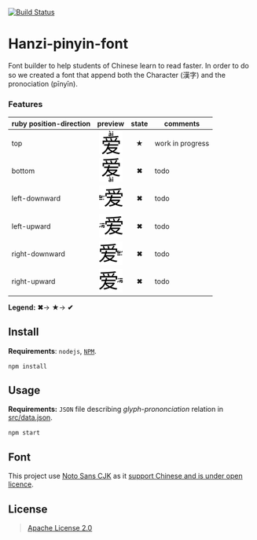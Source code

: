 [![Build Status](https://travis-ci.org/parlr/Hanzi-Pinyin-Font.svg?branch=master)](https://travis-ci.org/parlr/Hanzi-Pinyin-Font)

# Hanzi-pinyin-font

Font builder to help students of Chinese learn to read faster. In order to do so we created a font that append both the Character (漢字) and the pronociation (pīnyīn).

### Features

| ruby position-direction | preview | state | comments
| --- | :---: | :---: | --- |
| top | ![top](resources/tpl/annotation-top.png)  | **★** | work in progress
| bottom| ![bottom](resources/tpl/annotation-bottom.png)  | **✖** | todo
| left-downward| ![left-downward](resources/tpl/annotation-left-downward.png)  | **✖** | todo
| left-upward| ![left-upward](resources/tpl/annotation-left-upward.png)  | **✖** | todo
| right-downward| ![right-downward](resources/tpl/annotation-right-downward.png)  | **✖** | todo
| right-upward| ![right-upward](resources/tpl/annotation-right-upward.png)  | **✖** | todo

**Legend:**
**✖**→
**★**→
**✔**


## Install

**Requirements**:  `nodejs`, [`NPM`](http://npmjs.org/).

	npm install

## Usage

**Requirements:** `JSON` file describing _glyph_-_prononciation_ relation in [src/data.json](src/data.json).

	npm start

## Font

This project use [Noto Sans CJK](https://github.com/googlei18n/noto-cjk) as it [support Chinese and is under open licence](https://www.wikiwand.com/en/Noto_fonts).

## License

> [Apache License 2.0](http://choosealicense.com/licenses/apache-2.0/)

